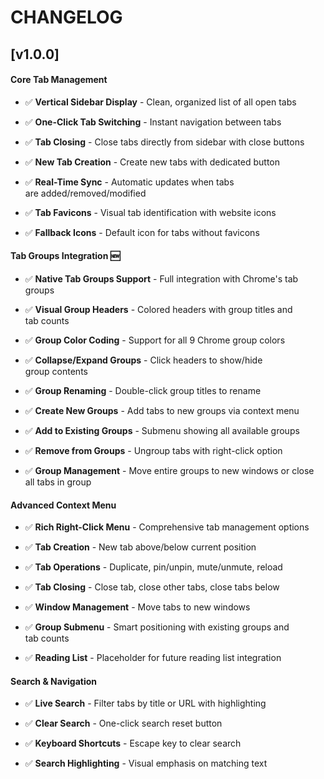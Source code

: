 # CHANGELOG

## [v1.0.0]
#### **Core Tab Management**

*   ✅ **Vertical Sidebar Display** - Clean, organized list of all open tabs
    
*   ✅ **One-Click Tab Switching** - Instant navigation between tabs
    
*   ✅ **Tab Closing** - Close tabs directly from sidebar with close buttons
    
*   ✅ **New Tab Creation** - Create new tabs with dedicated button
    
*   ✅ **Real-Time Sync** - Automatic updates when tabs are added/removed/modified
    
*   ✅ **Tab Favicons** - Visual tab identification with website icons
    
*   ✅ **Fallback Icons** - Default icon for tabs without favicons
    

#### **Tab Groups Integration** 🆕

*   ✅ **Native Tab Groups Support** - Full integration with Chrome's tab groups
    
*   ✅ **Visual Group Headers** - Colored headers with group titles and tab counts
    
*   ✅ **Group Color Coding** - Support for all 9 Chrome group colors
    
*   ✅ **Collapse/Expand Groups** - Click headers to show/hide group contents
    
*   ✅ **Group Renaming** - Double-click group titles to rename
    
*   ✅ **Create New Groups** - Add tabs to new groups via context menu
    
*   ✅ **Add to Existing Groups** - Submenu showing all available groups
    
*   ✅ **Remove from Groups** - Ungroup tabs with right-click option
    
*   ✅ **Group Management** - Move entire groups to new windows or close all tabs in group
    

#### **Advanced Context Menu**

*   ✅ **Rich Right-Click Menu** - Comprehensive tab management options
    
*   ✅ **Tab Creation** - New tab above/below current position
    
*   ✅ **Tab Operations** - Duplicate, pin/unpin, mute/unmute, reload
    
*   ✅ **Tab Closing** - Close tab, close other tabs, close tabs below
    
*   ✅ **Window Management** - Move tabs to new windows
    
*   ✅ **Group Submenu** - Smart positioning with existing groups and tab counts
    
*   ✅ **Reading List** - Placeholder for future reading list integration
    

#### **Search & Navigation**

*   ✅ **Live Search** - Filter tabs by title or URL with highlighting
    
*   ✅ **Clear Search** - One-click search reset button
    
*   ✅ **Keyboard Shortcuts** - Escape key to clear search
    
*   ✅ **Search Highlighting** - Visual emphasis on matching text
